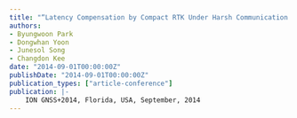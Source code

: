 ```yaml
---
title: "“Latency Compensation by Compact RTK Under Harsh Communication Environment of Land Transportation"
authors:
- Byungwoon Park
- Dongwhan Yoon
- Junesol Song
- Changdon Kee
date: "2014-09-01T00:00:00Z"
publishDate: "2014-09-01T00:00:00Z"
publication_types: ["article-conference"]
publication: |-
    ION GNSS+2014, Florida, USA, September, 2014
---
```

